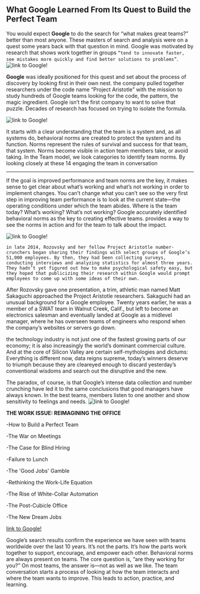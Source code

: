 ## What Google Learned From Its Quest to Build the Perfect Team

You would expect **Google** to do the search for “what makes great teams?” better than most anyone. These masters of search and analysis were on a quest some years back with that question in mind. Google was motivated by research that shows work together in groups `“tend to innovate faster, see mistakes more quickly and find better solutions to problems”`.
![link to Google!](https://encrypted-tbn0.gstatic.com/images?q=tbn:ANd9GcT1jIMZ38yQX8uyPAuJOu9BLvteTBLkOmkHr346EikgagrnkMgxesD3XHrnSM3CGPHVclo&usqp=CAU)

**Google** was ideally positioned for this quest and set about the process of discovery by looking first in their own nest. the company pulled together researchers under the code name “Project Aristotle” with the mission to study hundreds of Google teams looking for the code, the pattern, the magic ingredient. Google isn’t the first company to want to solve that puzzle. Decades of research has focused on trying to isolate the formula.


![link to Google!](https://encrypted-tbn0.gstatic.com/images?q=tbn:ANd9GcQ_1N718LvWClohxxBD-UH-5rx9gArTtoYa0gzjmxvrZ6TWHaKvl1aFOKat99902hUFeK0&usqp=CAU)

It starts with a clear understanding that the team is a system and, as all systems do, behavioral norms are created to protect the system and its function. Norms represent the rules of survival and success for that team, that system. Norms become visible in action team members take, or avoid taking. In the Team model, we look  categories to identify team norms. By looking closely at these 14 engaging the team in conversation


-----------------------------------------------------------------------------------------------------------------------------------------------------------

If the goal is improved performance and team norms are the key, it makes sense to get clear about what’s working and what’s not working in order to implement changes. You can’t change what you can’t see so the very first step in improving team performance is to look at the current state—the operating conditions under which the team abides. Where is the team today? What’s working? What’s not working? Google accurately identified behavioral norms as the key to creating effective teams. provides a way to see the norms in action and for the team to talk about the impact.



![link to Google!](https://encrypted-tbn0.gstatic.com/images?q=tbn:ANd9GcQtR-XN0M1PWq_j3Dw6RvlB1C6LR2h3j9Otiw&usqp=CAU)

`in late 2014, Rozovsky and her fellow Project Aristotle number-crunchers began sharing their findings with select groups of Google’s 51,000 employees. By then, they had been collecting surveys, conducting interviews and analyzing statistics for almost three years. They hadn’t yet figured out how to make psychological safety easy, but they hoped that publicizing their research within Google would prompt employees to come up with some ideas of their own.`

After Rozovsky gave one presentation, a trim, athletic man named Matt Sakaguchi approached the Project Aristotle researchers. Sakaguchi had an unusual background for a Google employee. Twenty years earlier, he was a member of a SWAT team in Walnut Creek, Calif., but left to become an electronics salesman and eventually landed at Google as a midlevel manager, where he has overseen teams of engineers who respond when the company’s websites or servers go down.



the technology industry is not just one of the fastest growing parts of our economy; it is also increasingly the world’s dominant commercial culture. And at the core of Silicon Valley are certain self-mythologies and dictums: Everything is different now, data reigns supreme, today’s winners deserve to triumph because they are cleareyed enough to discard yesterday’s conventional wisdoms and search out the disruptive and the new.

The paradox, of course, is that Google’s intense data collection and number crunching have led it to the same conclusions that good managers have always known. In the best teams, members listen to one another and show sensitivity to feelings and needs.
![link to Google!](https://miro.medium.com/max/1400/0*FB2WXbHucuNOMGHR.png)


**THE WORK ISSUE: REIMAGINING THE OFFICE**

-How to Build a Perfect Team

-The War on Meetings

-The Case for Blind Hiring

-Failure to Lunch

-The 'Good Jobs' Gamble

-Rethinking the Work-Life Equation

-The Rise of White-Collar Automation

-The Post-Cubicle Office

-The New Dream Jobs

[link to Google!](https://www.nytimes.com/2016/02/28/magazine/what-google-learned-from-its-quest-to-build-the-perfect-team.html)


Google’s search results confirm the experience we have seen with teams worldwide over the last 10 years. It’s not the parts. It’s how the parts work together to support, encourage, and empower each other. Behavioral norms are always present on teams. The core question is, “are they working for you?” On most teams, the answer is—not as well as we like. The team conversation starts a process of looking at how the team interacts and where the team wants to improve. This leads to action, practice, and learning.


